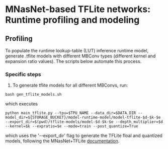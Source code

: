 # MNasNet-based TFLite networks: Runtime profiling and modeling

## Profiling

To populate the runtime lookup-table (LUT) inference runtime model, 
generate .tflite models with different MBConv types (different 
kernel and expansion ratio values). The scripts below automate 
this process.

### Specific steps

1. To generate tflite models for all different MBConvs, run:

```
bash gen_tflite_models.sh
```
which executes
```
python main_tflite.py --tpu=$TPU_NAME --data_dir=$DATA_DIR --model_dir=${STORAGE_BUCKET}/model-runtime-model/model-tflite-$d-$k-$e --export_dir=$(pwd)/tflite-models/model-$d-$k-$e --depth_multiplier=$d --kernel=$k --expratio=$e --mode=train --post_quantize=True
```
which uses the '--export_dir' flag to generate the TFLite floal and quantized models,
following the MNasNet+TFLite [documentation](https://github.com/tensorflow/tpu/tree/master/models/official/mnasnet#serve-the-exported-model-in-tflite).



